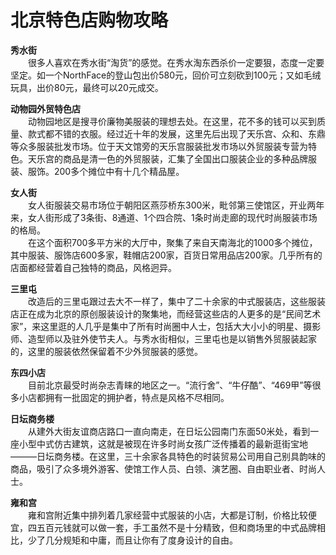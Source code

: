# 北京特色店购物攻略  

**秀水街**  
&emsp;&emsp;很多人喜欢在秀水街“淘货”的感觉。在秀水淘东西杀价一定要狠，态度一定要坚定。如一个NorthFace的登山包出价580元，回价可立刻砍到100元；又如毛绒玩具，出价80元，最终可以20元成交。  

**动物园外贸特色店**  
&emsp;&emsp;动物园地区是搜寻价廉物美服装的理想去处。在这里，花不多的钱可以买到质量、款式都不错的衣服。经过近十年的发展，这里先后出现了天乐宫、众和、东鼎等众多服装批发市场。位于天文馆旁的天乐宫服装批发市场以外贸服装专营为特色。天乐宫的商品是清一色的外贸服装，汇集了全国出口服装企业的多种品牌服装、服饰。200多个摊位中有十几个精品屋。  

**女人街**  
&emsp;&emsp;女人街服装交易市场位于朝阳区燕莎桥东300米，毗邻第三使馆区，开业两年来，女人街形成了3条街、8通道、1个四合院、1条时尚走廊的现代时尚服装市场的格局。  
&emsp;&emsp;在这个面积700多平方米的大厅中，聚集了来自天南海北的1000多个摊位，其中服装、服饰店600多家，鞋帽店200家，百货日常用品店200家。几乎所有的店面都经营着自己独特的商品，风格迥异。  

**三里屯**  
&emsp;&emsp;改造后的三里屯跟过去大不一样了，集中了二十余家的中式服装店，这些服装店正在成为北京的原创服装设计的聚集地，而经营这些店的人更多的是“民间艺术家”，来这里逛的人几乎是集中了所有时尚圈中人士，包括大大小小的明星、摄影师、造型师以及驻外使节夫人。与秀水街相似，三里屯也是以销售外贸服装起家的，这里的服装依然保留着不少外贸服装的感觉。  

**东四小店**  
&emsp;&emsp;目前北京最受时尚杂志青睐的地区之一。“流行舍”、“牛仔酷”、“469甲”等很多小店都拥有一批固定的拥护者，特点是风格不尽相同。  

**日坛商务楼**  
&emsp;&emsp;从建外大街友谊商店路口一直向南走，在日坛公园南门东面50米处，看到一座小型中式仿古建筑，这就是被现在许多时尚女孩广泛传播着的最新逛街宝地―――日坛商务楼。在这里，三十余家各具特色的时装贸易公司用自己别具韵味的商品，吸引了众多境外游客、使馆工作人员、白领、演艺圈、自由职业者、时尚人士。  

**雍和宫**  
&emsp;&emsp;雍和宫附近集中排列着几家经营中式服装的小店，大都是订制，价格比较便宜，四五百元钱就可以做一套，手工虽然不是十分精致，但和商场里的中式品牌相比，少了几分规矩和中庸，而且让你有了度身设计的自由。  